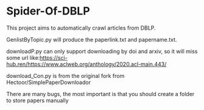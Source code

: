 # Spider-Of-DBLP
This project aims to automatically crawl articles from DBLP.

GenlistByTopic.py will produce the paperlink.txt and papername.txt.

downloadP.py can only support downloading by doi and arxiv, so it will miss some url like:https://sci-hub.ren/https://www.aclweb.org/anthology/2020.acl-main.443/

download_Con.py is from the original fork from Hectoor/SimplePaperDownloador

There are many bugs, the most important is that you should create a folder to store papers manually
